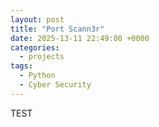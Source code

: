 ```yaml
---
layout: post
title: "Port Scann3r"
date: 2025-13-11 22:49:00 +0000
categories:
  - projects
tags:
  - Python
  - Cyber Security
---
```


TEST
